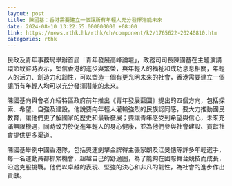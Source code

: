 ```yaml
---
layout: post
title: 陳國基：香港需要建立一個讓所有年輕人充分發揮潛能未來
date: 2024-08-10 13:22:55.000000000 +08:00
link: https://news.rthk.hk/rthk/ch/component/k2/1765622-20240810.htm
categories: rthk
---
```


民政及青年事務局舉辦首屆「青年發展高峰論壇」，政務司司長陳國基在主題演講環節致辭時表示，堅信香港的進步與繁榮，與年輕人的福祉和成功息息相關，年輕人的活力、創造力和韌性，可以塑造一個有更光明未來的社會，香港需要建立一個讓所有年輕人均可以充分發揮潛能的未來。

陳國基向與會者介紹特區政府前年推出《青年發展藍圖》提出的四個方向，包括探索、希望、自強及建設。他說要向年輕人灌輸強烈的民族認同感，要大力推動國民教育，讓他們更了解國家的歷史和最新發展；要讓青年感受到希望與信心，未來充滿無限機遇，同時致力於促進年輕人的身心健康，並為他們參與社會建設、貢獻社會提供更多渠道。

陳國基舉例中國香港隊，包括奧運劍擊金牌得主張家朗及江旻憓等許多年輕選手，每一名運動員都抓緊機會，超越自己的舒適圈，為了能夠在國際舞台競技而成長，沿途克服挑戰。他們以卓越的表現、堅強的決心和非凡的韌性，為社會的進步作出貢獻。
